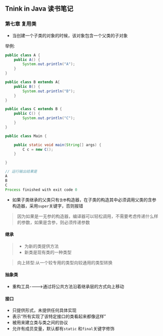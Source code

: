 ## Tnink in Java 读书笔记

### 第七章 复用类

- 当创建一个子类的对象的时候，该对象包含一个父类的子对象

举例:

```java
public class A {
    public A() {
        System.out.println("A");
    }
}

public class B extends A{
    public B() {
        System.out.println("B");
    }
}

public class C extends B {
    public C() {
        System.out.println("C");
    }
}

public class Main {

    public static void main(String[] args) {
        C c = new C();
    }

}

// 运行输出结果是
A
B
C
Process finished with exit code 0
```

- 如果子类继承的父类只有`含参`构造器，在子类的构造其中必须调用父类的含参构造器，采用`super`关键字，否则报错

> 因为如果是一无参的构造器，编译器可以轻松调用，不需要考虑传递什么样的参数，如果是含参，则必须传递参数

#### 继承

> - 为新的类提供方法
> - 新类是现有类的一种类型

> 向上转型:从一个较专用的类型向较通用的类型转换

#### 抽象类

- 重构工具---->通过将公共方法沿着继承层的方式向上移动

#### 接口

- 只提供形式，未提供任何具体实现
- 表示“所有实现了该特定接口的类看起来都像这样”
- 被用来建立类与类之间的协议
- 允许有成员变量，默认都有`static` 和`final`关键字修饰